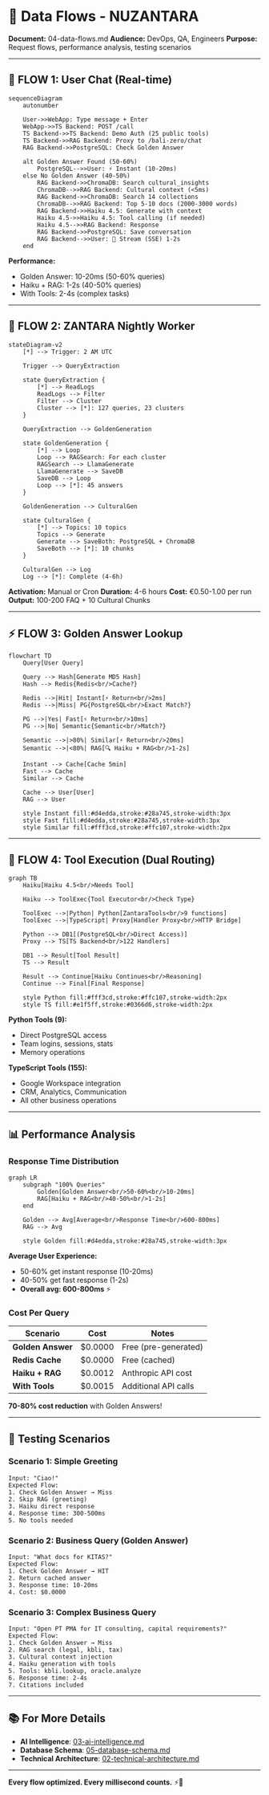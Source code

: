 # 🔄 Data Flows - NUZANTARA

**Document:** 04-data-flows.md
**Audience:** DevOps, QA, Engineers
**Purpose:** Request flows, performance analysis, testing scenarios

---

## 🔄 FLOW 1: User Chat (Real-time)

```mermaid
sequenceDiagram
    autonumber
    
    User->>WebApp: Type message + Enter
    WebApp->>TS Backend: POST /call
    TS Backend->>TS Backend: Demo Auth (25 public tools)
    TS Backend->>RAG Backend: Proxy to /bali-zero/chat
    RAG Backend->>PostgreSQL: Check Golden Answer
    
    alt Golden Answer Found (50-60%)
        PostgreSQL-->>User: ⚡ Instant (10-20ms)
    else No Golden Answer (40-50%)
        RAG Backend->>ChromaDB: Search cultural_insights
        ChromaDB-->>RAG Backend: Cultural context (<5ms)
        RAG Backend->>ChromaDB: Search 14 collections
        ChromaDB-->>RAG Backend: Top 5-10 docs (2000-3000 words)
        RAG Backend->>Haiku 4.5: Generate with context
        Haiku 4.5->>Haiku 4.5: Tool calling (if needed)
        Haiku 4.5-->>RAG Backend: Response
        RAG Backend->>PostgreSQL: Save conversation
        RAG Backend-->>User: 🤖 Stream (SSE) 1-2s
    end
```

**Performance:**
- Golden Answer: 10-20ms (50-60% queries)
- Haiku + RAG: 1-2s (40-50% queries)
- With Tools: 2-4s (complex tasks)

---

## 🌙 FLOW 2: ZANTARA Nightly Worker

```mermaid
stateDiagram-v2
    [*] --> Trigger: 2 AM UTC
    
    Trigger --> QueryExtraction
    
    state QueryExtraction {
        [*] --> ReadLogs
        ReadLogs --> Filter
        Filter --> Cluster
        Cluster --> [*]: 127 queries, 23 clusters
    }
    
    QueryExtraction --> GoldenGeneration
    
    state GoldenGeneration {
        [*] --> Loop
        Loop --> RAGSearch: For each cluster
        RAGSearch --> LlamaGenerate
        LlamaGenerate --> SaveDB
        SaveDB --> Loop
        Loop --> [*]: 45 answers
    }
    
    GoldenGeneration --> CulturalGen
    
    state CulturalGen {
        [*] --> Topics: 10 topics
        Topics --> Generate
        Generate --> SaveBoth: PostgreSQL + ChromaDB
        SaveBoth --> [*]: 10 chunks
    }
    
    CulturalGen --> Log
    Log --> [*]: Complete (4-6h)
```

**Activation:** Manual or Cron
**Duration:** 4-6 hours
**Cost:** €0.50-1.00 per run
**Output:** 100-200 FAQ + 10 Cultural Chunks

---

## ⚡ FLOW 3: Golden Answer Lookup

```mermaid
flowchart TD
    Query[User Query]
    
    Query --> Hash[Generate MD5 Hash]
    Hash --> Redis{Redis<br/>Cache?}
    
    Redis -->|Hit| Instant[⚡ Return<br/>2ms]
    Redis -->|Miss| PG{PostgreSQL<br/>Exact Match?}
    
    PG -->|Yes| Fast[⚡ Return<br/>10ms]
    PG -->|No| Semantic{Semantic<br/>Match?}
    
    Semantic -->|>80%| Similar[⚡ Return<br/>20ms]
    Semantic -->|<80%| RAG[🔍 Haiku + RAG<br/>1-2s]
    
    Instant --> Cache[Cache 5min]
    Fast --> Cache
    Similar --> Cache
    
    Cache --> User[User]
    RAG --> User
    
    style Instant fill:#d4edda,stroke:#28a745,stroke-width:3px
    style Fast fill:#d4edda,stroke:#28a745,stroke-width:3px
    style Similar fill:#fff3cd,stroke:#ffc107,stroke-width:2px
```

---

## 🔧 FLOW 4: Tool Execution (Dual Routing)

```mermaid
graph TB
    Haiku[Haiku 4.5<br/>Needs Tool]
    
    Haiku --> ToolExec{Tool Executor<br/>Check Type}
    
    ToolExec -->|Python| Python[ZantaraTools<br/>9 functions]
    ToolExec -->|TypeScript| Proxy[Handler Proxy<br/>HTTP Bridge]
    
    Python --> DB1[(PostgreSQL<br/>Direct Access)]
    Proxy --> TS[TS Backend<br/>122 Handlers]
    
    DB1 --> Result[Tool Result]
    TS --> Result
    
    Result --> Continue[Haiku Continues<br/>Reasoning]
    Continue --> Final[Final Response]
    
    style Python fill:#fff3cd,stroke:#ffc107,stroke-width:2px
    style TS fill:#e1f5ff,stroke:#0366d6,stroke-width:2px
```

**Python Tools (9):**
- Direct PostgreSQL access
- Team logins, sessions, stats
- Memory operations

**TypeScript Tools (155):**
- Google Workspace integration
- CRM, Analytics, Communication
- All other business operations

---

## 📊 Performance Analysis

### Response Time Distribution

```mermaid
graph LR
    subgraph "100% Queries"
        Golden[Golden Answer<br/>50-60%<br/>10-20ms]
        RAG[Haiku + RAG<br/>40-50%<br/>1-2s]
    end
    
    Golden --> Avg[Average<br/>Response Time<br/>600-800ms]
    RAG --> Avg
    
    style Golden fill:#d4edda,stroke:#28a745,stroke-width:3px
```

**Average User Experience:**
- 50-60% get instant response (10-20ms)
- 40-50% get fast response (1-2s)
- **Overall avg: 600-800ms** ⚡

### Cost Per Query

| Scenario | Cost | Notes |
|----------|------|-------|
| **Golden Answer** | $0.0000 | Free (pre-generated) |
| **Redis Cache** | $0.0000 | Free (cached) |
| **Haiku + RAG** | $0.0012 | Anthropic API cost |
| **With Tools** | $0.0015 | Additional API calls |

**70-80% cost reduction** with Golden Answers!

---

## 🧪 Testing Scenarios

### Scenario 1: Simple Greeting

```
Input: "Ciao!"
Expected Flow:
1. Check Golden Answer → Miss
2. Skip RAG (greeting)
3. Haiku direct response
4. Response time: 300-500ms
5. No tools needed
```

### Scenario 2: Business Query (Golden Answer)

```
Input: "What docs for KITAS?"
Expected Flow:
1. Check Golden Answer → HIT
2. Return cached answer
3. Response time: 10-20ms
4. Cost: $0.0000
```

### Scenario 3: Complex Business Query

```
Input: "Open PT PMA for IT consulting, capital requirements?"
Expected Flow:
1. Check Golden Answer → Miss
2. RAG search (legal, kbli, tax)
3. Cultural context injection
4. Haiku generation with tools
5. Tools: kbli.lookup, oracle.analyze
6. Response time: 2-4s
7. Citations included
```

---

## 📚 For More Details

- **AI Intelligence**: [03-ai-intelligence.md](./03-ai-intelligence.md)
- **Database Schema**: [05-database-schema.md](./05-database-schema.md)
- **Technical Architecture**: [02-technical-architecture.md](./02-technical-architecture.md)

---

**Every flow optimized. Every millisecond counts.** ⚡🔄
